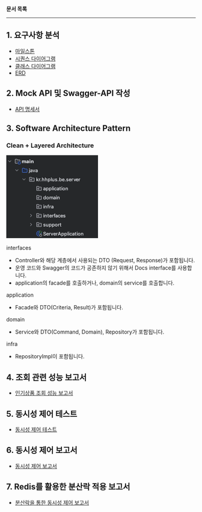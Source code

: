 **문서 목록**

---

## 1. 요구사항 분석
 - [마일스톤](docs/milestone.md)
 - [시퀀스 다이어그램](docs/sequenceDiagram.md)
 - [클래스 다이어그램](docs/classDiagram.md)
 - [ERD](docs/erd.md)
 
## 2. Mock API 및 Swagger-API 작성

- [API 명세서](https://app.swaggerhub.com/apis-docs/geonyeop123/hhplus-e-commerce/1.0.0#/)

## 3. Software Architecture Pattern

### Clean + Layered Architecture

![directoryStructure.png](docs/img/directoryStructure.png)

interfaces
 - Controller와 해당 계층에서 사용되는 DTO (Request, Response)가 포함됩니다.
 - 운영 코드와 Swagger의 코드가 공존하지 않기 위해서 Docs interface를 사용합니다.
 - application의 facade를 호출하거나, domain의 service를 호출합니다.

application
 - Facade와 DTO(Criteria, Result)가 포함됩니다.

domain
 - Service와 DTO(Command, Domain), Repository가 포함됩니다.

infra
 - RepositoryImpl이 포함됩니다.

## 4. 조회 관련 성능 보고서

 - [인기상품 조회 성능 보고서](docs/search.md)

## 5. 동시성 제어 테스트

 - [동시성 제어 테스트](docs/concurrency.md)

## 6. 동시성 제어 보고서
 - [동시성 제어 보고서](docs/lock.md)

## 7. Redis를 활용한 분산락 적용 보고서
 - [분산락을 통한 동시성 제어 보고서](docs/distributedLock.md)